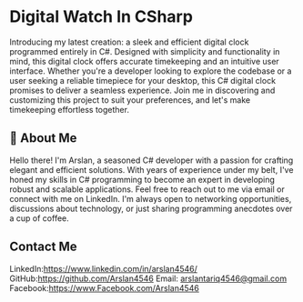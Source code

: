 
# Digital Watch In CSharp

Introducing my latest creation: a sleek and efficient digital clock programmed entirely in C#. Designed with simplicity and functionality in mind, this digital clock offers accurate timekeeping and an intuitive user interface. Whether you're a developer looking to explore the codebase or a user seeking a reliable timepiece for your desktop, this C# digital clock promises to deliver a seamless experience. Join me in discovering and customizing this project to suit your preferences, and let's make timekeeping effortless together.
## 🚀 About Me
Hello there! I'm Arslan, a seasoned C# developer with a passion for crafting elegant and efficient solutions. With years of experience under my belt, I've honed my skills in C# programming to become an expert in developing robust and scalable applications.
Feel free to reach out to me via email or connect with me on LinkedIn. I'm always open to networking opportunities, discussions about technology, or just sharing programming anecdotes over a cup of coffee.


## Contact Me

LinkedIn:https://www.linkedin.com/in/arslan4546/
GitHub:https://github.com/Arslan4546
Email: arslantariq4546@gmail.com
Facebook:https://www.Facebook.com/Arslan4546
